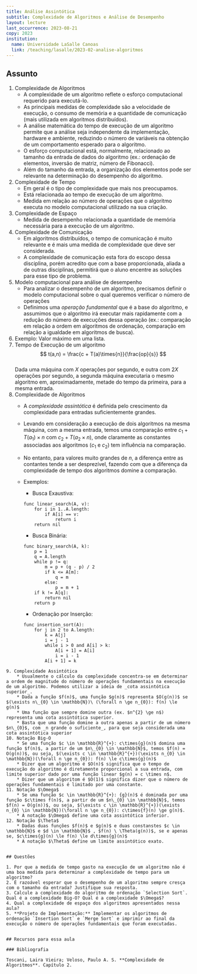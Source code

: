 ```yaml
---
title: Análise Assintótica
subtitle: Complexidade de Algoritmos e Análise de Desempenho
layout: lecture
last_occurrence: 2023-08-21
copy: 2023
institution:
  name: Universidade LaSalle Canoas
  link: /teaching/lasalle/2023-02-analise-algoritmos
---
```


## Assunto

1. Complexidade de Algoritmos
    * A complexidade de um algoritmo reflete o esforço computacional requerido para executá-lo.
    * As principais medidas de complexidade são a velocidade de execução, o consumo de memória e a quantidade de comunicação (mais utilizada em algoritmos distribuídos).
    * A análise matemática do tempo de execução de um algoritmo permite que a análise seja independente da implementação, hardware e ambiente, reduzindo o número de variáveis na obtenção de um comportamento esperado para o algoritmo.
    * O esforço computacional está, normalmente, relacionado ao tamanho da entrada de dados do algoritmo (ex.: ordenação de elementos, inversão de matriz, número de Fibonacci).
    * Além do tamanho da entrada, a organização dos elementos pode ser relevante na determinação do desempenho do algoritmo.
2. Complexidade de Tempo
    * Em geral é o tipo de complexidade que mais nos preocupamos.
    * Está relacionada ao tempo de execução de um algoritmo.
    * Medida em relação ao número de operações que o algoritmo executa no modelo computacional utilizado na sua criação.
3. Complexidade de Espaço
    * Medida de desempenho relacionada a quantidade de memória necessária para a execução de um algoritmo.
4. Complexidade de Comunicação
    * Em algoritmos distribuídos, o tempo de comunicação é muito relevante e é mais uma medida de complexidade que deve ser considerada.
    * A complexidade de comunicação esta fora do escopo dessa disciplina, porém acredito que com a base proporcionada, aliada a de outras disciplinas, permitirá que o aluno encentre as soluções para esse tipo de problema.
5. Modelo computacional para análise de desempenho
    * Para analizar o desempenho de um algoritmo, precisamos definir o modelo computacional sobre o qual queremos verificar o número de operações
    * Definimos uma _operação fundamental_ que é a base do algoritmo, e assumimos que o algoritmo irá executar mais rapidamente com a redução do número de execuções dessa operação (ex.: comparação em relação a ordem em algoritmos de ordenação, comparação em relação a igualdade em algoritmos de busca).
6. Exemplo: Valor máximo em uma lista.
7. Tempo de Execução de um algoritmo<br/>
$$
t(a,n) = \frac{c + T(a)\times{n}}{\frac{op}{s}}
$$ 
<br/>Dada uma máquina com $X$ operações por segundo, e outra com $2X$ operações por segundo, a segunda máquina executaria o mesmo algoritmo em, aproximadamente, metade do tempo da primeira, para a mesma entrada.
8. Complexidade de Algoritmos
    * A _complexidade assintótica_ é definida pelo crescimento da complexidade para entradas suficientemente grandes.
    * Levando em consideração a execução de dois algoritmos na mesma máquina, com a mesma entrada, temos uma comparação entre $c_{1} + T(a_{1})\times{n}$ com $c_{2} + T(a_{2}\times{n})$, onde claramente as constantes associadas aos algoritmos ($c_{1}$ e $c_{2}$) tem influência na comparação.
    * No entanto, para valores muito grandes de $n$, a diferença entre as contantes tende a ser desprezível, fazendo com que a diferença da complexidade de tempo dos algoritmos domine a comparação.
    * Exemplos:
        * Busca Exaustiva:

        ```nohl
        func linear_search(A, v):
            for i in 1..A.length:
                if A[i] == v:
                    return i
            return nil
        ```

        * Busca Binária:

        ```nohl
        func binary_search(A, k):
            p = 1
            q = A.length
            while p != q:
                m = p + (q - p) / 2
                if k <= A[m]:
                    q = m
                else:
                    p = m + 1
            if k != A[q]:
                return nil
            return p
        ```

        * Ordenação por Inserção:

        ```nohl
        func insertion_sort(A):
            for j in 2 to A.length:
                k = A[j]
                i = j - 1
                while i > 0 and A[i] > k:
                    A[i + 1] = A[i]
                    i = i - 1
                A[i + 1] = k
```
9. Complexidade Assintótica
    * Usualmente o cálculo da complexidade concentra-se em determinar a ordem de magnitude do número de operações fundamentais na execução de um algoritmo. Podemos utilizar a ideia de _cota assintótica superior_.
    * Dada a função $f(n)$, uma função $g(n)$ representa $O(g(n))$ se $(\exists n\_{0} \in \mathbb{N})\ (\forall n \ge n_{0}): f(n) \le g(n)$
    * Uma função que sempre domine outra (ex. $n^{2} \ge n$) representa uma cota assintótica superior.
    * Basta que uma função domine a outra apenas a partir de um número $n\_{0}$, com _n grande o suficiente_, para que seja considerada uma cota assintótica superior
10. Notação Big-O
    * Se uma função $c \in \mathbb{R}^{+}: c\times{g}(n)$ domina uma função $f(n)$, a partir de um $n\_{0} \in \mathbb{N}$, temos $f(n) = O(g(n))$, ou seja, $(\exists c \in \mathbb{R}^{+})(\exists n_{0} \in \mathbb{N})(\forall n \ge n_{0}): f(n) \le c\times{g}(n)$
    * Dizer que um algoritmo é $O(n)$ significa que o tempo de execução do algoritmo é diretamente proporcional a sua entrada, com limite superior dado por uma função linear $g(n) = c \times n$.
    * Dizer que um algoritom é $O(1)$ significa dizer que o número de operações fundamentais é limitado por uma constante.
11. Notação $\Omega$
    * Se uma função $c \in \mathbb{R}^{+}: {g}(n)$ é dominada por uma função $c\times f(n)$, a partir de um $n\_{0} \in \mathbb{N}$, temos $f(n) = O(g(n))$, ou seja, $(\exists c \in \mathbb{R}^{+})(\exists n_{0} \in \mathbb{N})(\forall n \ge n_{0}): c\times{f}(n) \ge g(n)$.
    * A notação $\Omega$ define uma cota assintótica inferior.
12. Notação $\Theta$
    * Dadas duas funções $f(n)$ e $g(n)$ e duas constanstes $c \in \mathbb{N}$ e $d \in \mathbb{N}$ , $f(n) \ \Theta(g(n))$, se e apenas se, $c\times{g}(n) \le f(n) \le d\times{g}(n)$ 
    * A notação $\Theta$ define um limite assintótico exato.


## Questões

1. Por que a medida de tempo gasto na execução de um algoritmo não é uma boa medida para determinar a complexidade de tempo para um algoritmo?
2. É razoável esperar que o desempenho de um algoritmo sempre cresça com o tamanho da entrada? Justifique sua resposta.
3. Calcule a complexidade do algoritmo de ordenação `Selection Sort`. Qual é a complexidade Big-O? Qual é a complexidade $\Omega$?
4. Qual a complexidade de espaço dos algoritmos apresentados nessa aula?
5. **Projeto de Implementação:** Implementar os algoritmos de ordenação `Insertion Sort` e `Merge Sort` e imprimir ao final da execução o número de operações fundamentais que foram executadas.


## Recursos para essa aula

### Bibliografia

Toscani, Laira Vieira; Veloso, Paulo A. S. **Complexidade de Algoritmos**. Capítulo 2.
